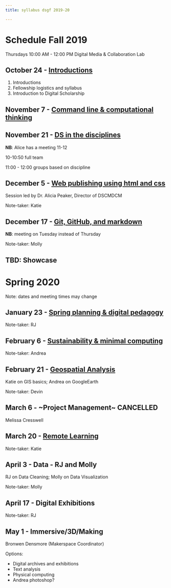 ```yaml
---
title: syllabus dsgf 2019-20

---
```


# Schedule Fall 2019

Thursdays 10:00 AM - 12:00 PM
Digital Media & Collaboration Lab

## October 24 - [Introductions](/sessions/10-24-intro.md)

1. Introductions
2. Fellowship logistics and syllabus
5. Introduction to Digital Scholarship

## November 7 - [Command line & computational thinking](/sessions/11-7-command.md)


## November 21 - [DS in the disciplines](/sessions/11-21-disciplines.md)
**NB**: Alice has a meeting 11-12

10-10:50 full team

11:00 - 12:00 groups based on discipline

## December 5 - [Web publishing using html and css](/sessions/12-5-html.md)
Session led by Dr. Alicia Peaker, Director of DSCMDCM

Note-taker: Katie

## December 17 - [Git, GitHub, and markdown](/sessions/12-17-git.md)
**NB**: meeting on Tuesday instead of Thursday

Note-taker: Molly

## TBD: Showcase

# Spring 2020
Note: dates and meeting times may change

## January 23 - [Spring planning & digital pedagogy](/sessions/01-23-spring.md)

Note-taker: RJ

## February 6 - [Sustainability & minimal computing](/sessions/02-06-minicomp.md)

Note-taker: Andrea

## February 21 - [Geospatial Analysis](/sessions/02-21-gis.md)
Katie on GIS basics; Andrea on GoogleEarth

Note-taker: Devin

## March 6 - ~Project Management~ CANCELLED
Melissa Cresswell

## March 20 - [Remote Learning](/sessions/03-20-remote.md)

Note-taker: Katie

## April 3 - Data - RJ and Molly
RJ on Data Cleaning; Molly on Data Visualization

Note-taker: Molly

## April 17 - Digital Exhibitions

Note-taker: RJ

## May 1 - Immersive/3D/Making
Bronwen Densmore (Makerspace Coordinator)

Options:
- Digital archives and exhibitions
- Text analysis
- Physical computing
- Andrea photoshop?
